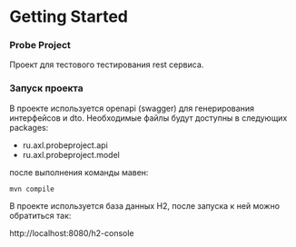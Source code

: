 # Getting Started

### Probe Project
Проект для тестового тестирования rest сервиса.

### Запуск проекта
В проекте используется openapi (swagger) для генерирования интерфейсов
и dto. Необходимые файлы будут доступны в следующих packages:

* ru.axl.probeproject.api
* ru.axl.probeproject.model

после выполнения команды мавен:

`mvn compile`

В проекте используется база данных H2, после запуска к ней можно обратиться так:

http://localhost:8080/h2-console